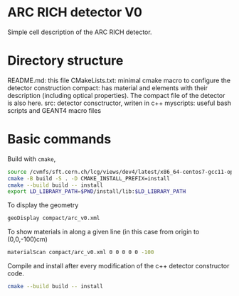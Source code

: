 ARC RICH detector V0
=======================

Simple cell description of the ARC RICH detector.

# Directory structure

README.md: this file
CMakeLists.txt: minimal cmake macro to configure the detector construction
compact: has material and elements with their description (including optical properties). The compact file of the detector is also here.
src: detector consctructor, writen in c++
myscripts: useful bash scripts and GEANT4 macro files


# Basic commands

Build with `cmake`, 
```bash
source /cvmfs/sft.cern.ch/lcg/views/dev4/latest/x86_64-centos7-gcc11-opt/setup.sh
cmake -B build -S . -D CMAKE_INSTALL_PREFIX=install
cmake --build build -- install
export LD_LIBRARY_PATH=$PWD/install/lib:$LD_LIBRARY_PATH
```

To display the geometry

```bash
geoDisplay compact/arc_v0.xml 
```

To show materials in along a given line (in this case from origin to (0,0,-100)cm)

```bash
materialScan compact/arc_v0.xml 0 0 0 0 0 -100
```

Compile and install after every modification of the c++ detector constructor code.

```bash
cmake --build build -- install
```
